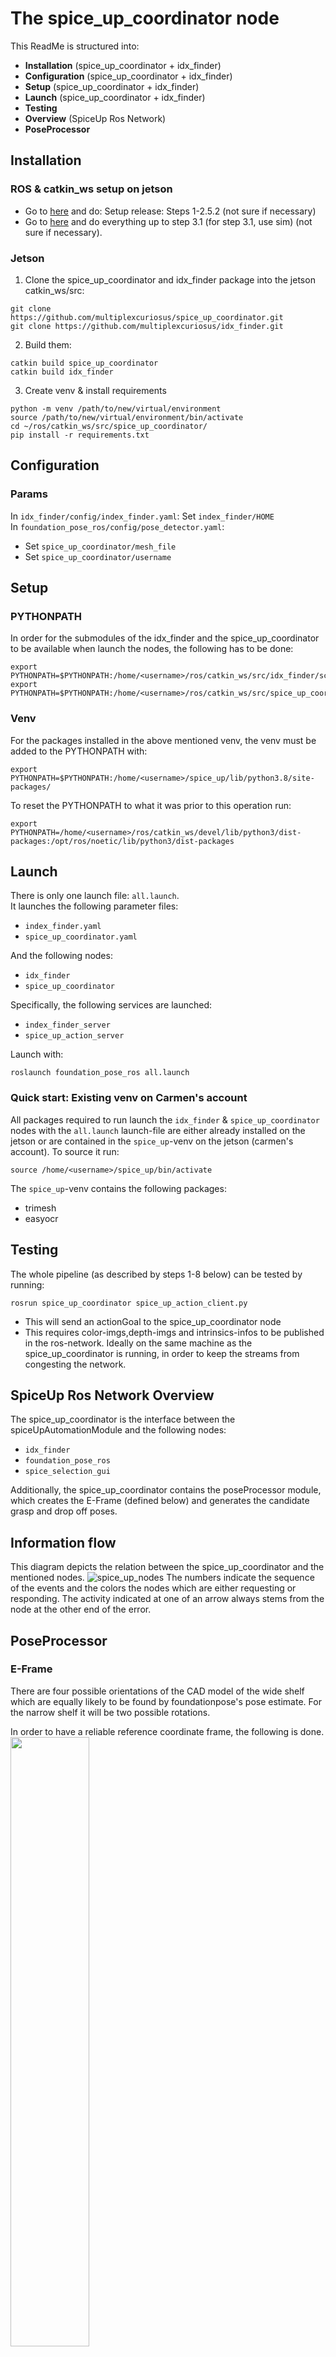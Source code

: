 # The spice_up_coordinator node
This ReadMe is structured into:
* **Installation** (spice_up_coordinator + idx_finder)
* **Configuration** (spice_up_coordinator + idx_finder)
* **Setup** (spice_up_coordinator + idx_finder)
* **Launch** (spice_up_coordinator + idx_finder)
* **Testing** 
* **Overview** (SpiceUp Ros Network)
* **PoseProcessor**

## Installation

### ROS & catkin_ws setup on jetson
* Go to [here](https://bitbucket.org/leggedrobotics/anymal_rsl/wiki/Simulation%20PC%20and%20OPC%20Setup%20-%20Release%20%2223.04%22) and do: Setup release: Steps 1-2.5.2 (not sure if necessary)
* Go to [here](https://bitbucket.org/leggedrobotics/alma_rsl/src/main/) and do everything up to step 3.1 (for step 3.1, use sim) (not sure if necessary).  

### Jetson
1. Clone the spice_up_coordinator and idx_finder package into the jetson catkin_ws/src:
```
git clone https://github.com/multiplexcuriosus/spice_up_coordinator.git
git clone https://github.com/multiplexcuriosus/idx_finder.git
```
2. Build them:
```
catkin build spice_up_coordinator 
catkin build idx_finder
```
3. Create venv & install requirements
```
python -m venv /path/to/new/virtual/environment
source /path/to/new/virtual/environment/bin/activate
cd ~/ros/catkin_ws/src/spice_up_coordinator/
pip install -r requirements.txt
```


## Configuration
### Params  
In `idx_finder/config/index_finder.yaml`: Set `index_finder/HOME`  
In `foundation_pose_ros/config/pose_detector.yaml`: 
* Set `spice_up_coordinator/mesh_file`
* Set `spice_up_coordinator/username`

## Setup

### PYTHONPATH 
In order for the submodules of the idx_finder and the spice_up_coordinator to be available when launch the nodes, the following has to be done:
```
export PYTHONPATH=$PYTHONPATH:/home/<username>/ros/catkin_ws/src/idx_finder/scripts/  
export PYTHONPATH=$PYTHONPATH:/home/<username>/ros/catkin_ws/src/spice_up_coordinator/scripts/  
```
### Venv
For the packages installed in the above mentioned venv, the venv must be added to the PYTHONPATH with:  
```
export PYTHONPATH=$PYTHONPATH:/home/<username>/spice_up/lib/python3.8/site-packages/
```
To reset the PYTHONPATH to what it was prior to this operation run:
```
export PYTHONPATH=/home/<username>/ros/catkin_ws/devel/lib/python3/dist-packages:/opt/ros/noetic/lib/python3/dist-packages
```

## Launch 
There is only one launch file: `all.launch`.   
It launches the following parameter files:  
* `index_finder.yaml`
* `spice_up_coordinator.yaml`  <br />

And the following nodes:  
* `idx_finder`
* `spice_up_coordinator`  <br />

Specifically, the following services are launched:  
* `index_finder_server` 
* `spice_up_action_server`   

Launch with:
```
roslaunch foundation_pose_ros all.launch
```

### Quick start: Existing venv on Carmen's account
All packages required to run launch the `idx_finder` & `spice_up_coordinator` nodes with the `all.launch` launch-file are either already installed on the jetson or are contained in the `spice_up`-venv on the jetson (carmen's account). To source it run:
```
source /home/<username>/spice_up/bin/activate  
```

The `spice_up`-venv contains the following packages:
* trimesh
* easyocr

## Testing
The whole pipeline (as described by steps 1-8 below) can be tested by running:
```
rosrun spice_up_coordinator spice_up_action_client.py
```
* This will send an actionGoal to the spice_up_coordinator node
* This requires color-imgs,depth-imgs and intrinsics-infos to be published in the ros-network. Ideally on the same machine as the spice_up_coordinator is running, in order to keep the streams from congesting the network.

## SpiceUp Ros Network Overview
The spice_up_coordinator is the interface between the spiceUpAutomationModule and the following nodes:
* `idx_finder`
* `foundation_pose_ros`
* `spice_selection_gui`

Additionally, the spice_up_coordinator contains the poseProcessor module, which creates the E-Frame (defined below) and generates the candidate grasp and drop off poses.
## Information flow
This diagram depicts the relation between the spice_up_coordinator and the mentioned nodes.
![spice_up_nodes](https://github.com/user-attachments/assets/94ca1baa-e273-4804-a574-ece3452ac3f9)
The numbers indicate the sequence of the events and the colors the nodes which are either requesting or responding.
The activity indicated at one of an arrow always stems from the node at the other end of the error. 

## PoseProcessor
### E-Frame
There are four possible orientations of the CAD model of the wide shelf which are equally likely to be found by foundationpose's pose estimate.
For the narrow shelf it will be two possible rotations. 

In order to have a reliable reference coordinate frame, the following is done.
<img src="https://github.com/user-attachments/assets/d405b2dc-6dc7-411d-877c-1d651fd5fcca" width=50% height=50%>

1. From the returned pose estimate, all 3D corner positions are identified.
2. Based on the C-frame x-axis, all corners are separated into a left and a right group (blue and red in the image above)
3. For the L-group, the closest corner to the camera is defined as H-corner, the farthest the J-corner. Analogously for the right group with F and G
4. For the L-group A is defined as the corner in {A,D} which is closest to H and D as the other one from {A,D}. Analogously for the R-group with E & I. Now all corners from the the initial pose estimate are well defined.
5. The E-frame is defined as follows:
* X-Axis: unit_vector_EF
* Y-Axis: unit_vector_ED
* Z-Axis: unit_vector_EG

 ### Aligning grasp poses with B-frame
 Currently the rotation of the four graspposes is the same as in E-frame. 
 This is not ideal, it would be better if the z-axis of the grasp pose was colinear with the vector connecting the anymal base-frame and the G-frame.
 
 **Note: In the poseprocessor, there is an additional frame called M-frame**. More specifically, there are four M-frames (M0,M1,M2,M3), one for each bottle.
 The M_i - pose corresponds to the center of the contact cicle between each spice bottles bottom plane and the shelf. I.e the center point on which each bottle stands. The rotation of all M_i frames is the same as the E-frame.

 I propose the following solution to achieve the alignment:
![sa_slide_extraction-9](https://github.com/user-attachments/assets/8a267513-53c5-4066-97de-b190edb70b41)
Legend:
* C_E: camera position in E-frame
* B_E: anymal base-frame position in E-frame
* G_E: grasp-pose position in E-frame
* gamma_E: point directly below B_E on height of grasp position,i.e gamme_E = [B_E.x,B_E.y,G_E.z]

Algorithm:
1. Construct gamma_E as specified above
2. Let BG_r_E = G_E - B_E
3. Let BG_r_E_unit = normalize(BG_r_E)
4. Let gammaG_r_E = G_E - gamma_E
5. Let gammaG_r_E_unit = normalize(gammaG_r_E)
6. Consruct n such that it is normal to gammaG_r_E_unit,normalized and parallel to the floor (E.x,E.y plane), by letting n = [-gammaG_r_E_unit.y,gammaG_r_E_unit.x,0]
7. Let zeta = BG_r_E_unit x n
8. The rotation of the grasp pose G is now G_rot = [BG_r_E,n,zeta]

This algorithm is implemented in the poseProcessor under `compute_grasp_pose_aligned_with_base_frame` but was not yet tested since the grasp poses it produces look wrong. 

Note that the resulting grasp pose orientation is not yet aligned with the one from the gripper in the simulation.
 
